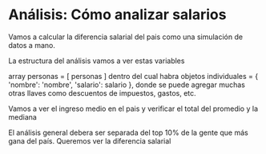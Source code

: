 # Análisis: Cómo analizar salarios

Vamos a calcular la diferencia salarial del pais como una simulación de datos a mano.

La estructura del análisis vamos a ver estas variables

array personas = [ personas ]
dentro del cual habra objetos individuales = { 'nombre': 'nombre', 'salario': salario }, donde se puede agregar muchas otras llaves como descuentos de impuestos, gastos, etc.

Vamos a ver el ingreso medio en el pais y verificar el total del promedio y la mediana

El análisis general debera ser separada del top 10% de la gente que más gana del país. Queremos ver la diferencia salarial